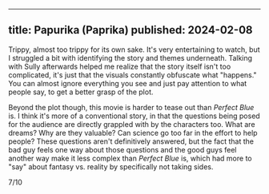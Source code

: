 ----
title: Papurika (Paprika)
published: 2024-02-08
----

Trippy, almost too trippy for its own sake. It's very entertaining to watch, but I struggled a bit with identifying the story and themes underneath. Talking with Sully afterwards helped me realize that the story itself isn't too complicated, it's just that the visuals constantly obfuscate what "happens." You can almost ignore everything you see and just pay attention to what people say, to get a better grasp of the plot.

Beyond the plot though, this movie is harder to tease out than _Perfect Blue_ is. I think it's more of a conventional story, in that the questions being posed for the audience are directly grappled with by the characters too. What are dreams? Why are they valuable? Can science go too far in the effort to help people? These questions aren't definitively answered, but the fact that the bad guy feels one way about those questions and the good guys feel another way make it less complex than _Perfect Blue_ is, which had more to "say" about fantasy vs. reality by specifically not taking sides.

7/10

